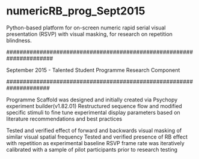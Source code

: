 # numericRB_prog_Sept2015
Python-based platform for on-screen numeric rapid serial visual presentation (RSVP) with visual masking, for research on repetition blindness. 

######################################################################

September 2015 - Talented Student Programme Research Component

#####################################################################

Programme Scaffold was designed and initially created via Psychopy experiment builder(v1.82.01)
Restructured sequence flow and modified specific stimuli to fine tune experimental display parameters 
based on literature recommendations and best practices


Tested and verified effect of forward and backwards visual masking of similar visual spatial frequency 
Tested and verified presence of RB effect with repetition as experimental baseline
RSVP frame rate was iteratively calibrated with a sample of pilot participants prior to research testing
